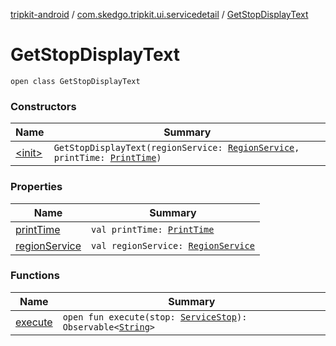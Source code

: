 [tripkit-android](../../index.md) / [com.skedgo.tripkit.ui.servicedetail](../index.md) / [GetStopDisplayText](./index.md)

# GetStopDisplayText

`open class GetStopDisplayText`

### Constructors

| Name | Summary |
|---|---|
| [&lt;init&gt;](-init-.md) | `GetStopDisplayText(regionService: `[`RegionService`](../../com.skedgo.tripkit.data.regions/-region-service/index.md)`, printTime: `[`PrintTime`](../../com.skedgo.tripkit.datetime/-print-time/index.md)`)` |

### Properties

| Name | Summary |
|---|---|
| [printTime](print-time.md) | `val printTime: `[`PrintTime`](../../com.skedgo.tripkit.datetime/-print-time/index.md) |
| [regionService](region-service.md) | `val regionService: `[`RegionService`](../../com.skedgo.tripkit.data.regions/-region-service/index.md) |

### Functions

| Name | Summary |
|---|---|
| [execute](execute.md) | `open fun execute(stop: `[`ServiceStop`](../../com.skedgo.tripkit.common.model/-service-stop/index.md)`): Observable<`[`String`](https://kotlinlang.org/api/latest/jvm/stdlib/kotlin/-string/index.html)`>` |
